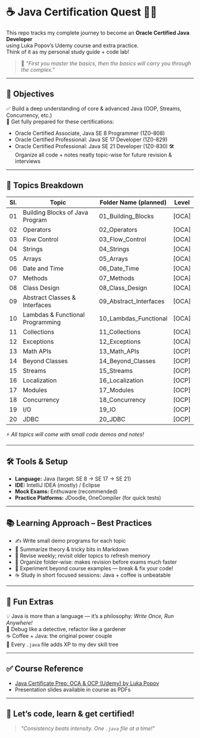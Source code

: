 # ☕ Java Certification Quest 🚀📜

This repo tracks my complete journey to become an **Oracle Certified Java Developer**  
using Luka Popov’s Udemy course and extra practice.  
Think of it as my personal study guide + code lab!

> 🌟 *"First you master the basics, then the basics will carry you through the complex."*

---

## 🎯 **Objectives**
✅ Build a deep understanding of core & advanced Java (OOP, Streams, Concurrency, etc.)  
📜 Get fully prepared for these certifications:
- Oracle Certified Associate, Java SE 8 Programmer (1Z0-808)
- Oracle Certified Professional: Java SE 17 Developer (1Z0-829)
- Oracle Certified Professional: Java SE 21 Developer (1Z0-830)
🛠️ Organize all code + notes neatly topic-wise for future revision & interviews

---

## 🧩 **Topics Breakdown**

| Sl. | Topic                                    | Folder Name (planned)        | Level |
|----|-------------------------------------------|-----------------------------|-------|
| 01 | Building Blocks of Java Program           | 01_Building_Blocks          | [OCA] |
| 02 | Operators                                 | 02_Operators                | [OCA] |
| 03 | Flow Control                              | 03_Flow_Control             | [OCA] |
| 04 | Strings                                   | 04_Strings                  | [OCA] |
| 05 | Arrays                                    | 05_Arrays                   | [OCA] |
| 06 | Date and Time                             | 06_Date_Time                | [OCA] |
| 07 | Methods                                   | 07_Methods                  | [OCA] |
| 08 | Class Design                              | 08_Class_Design             | [OCA] |
| 09 | Abstract Classes & Interfaces             | 09_Abstract_Interfaces      | [OCA] |
| 10 | Lambdas & Functional Programming          | 10_Lambdas_Functional       | [OCA] |
| 11 | Collections                               | 11_Collections              | [OCA] |
| 12 | Exceptions                                | 12_Exceptions               | [OCA] |
| 13 | Math APIs                                 | 13_Math_APIs                | [OCP] |
| 14 | Beyond Classes                            | 14_Beyond_Classes           | [OCP] |
| 15 | Streams                                   | 15_Streams                  | [OCP] |
| 16 | Localization                              | 16_Localization             | [OCP] |
| 17 | Modules                                   | 17_Modules                  | [OCP] |
| 18 | Concurrency                               | 18_Concurrency              | [OCP] |
| 19 | I/O                                       | 19_IO                       | [OCP] |
| 20 | JDBC                                      | 20_JDBC                     | [OCP] |

⚡ *All topics will come with small code demos and notes!*

---

## 🛠️ **Tools & Setup**
- **Language:** Java (target: SE 8 → SE 17 → SE 21)
- **IDE:** IntelliJ IDEA (mostly) / Eclipse
- **Mock Exams:** Enthuware (recommended)
- **Practice Platforms:** JDoodle, OneCompiler (for quick tests)

---

## 📚 **Learning Approach – Best Practices**
- ✍️ Write small demo programs for each topic
- 📝 Summarize theory & tricky bits in Markdown
- 🔁 Revise weekly; revisit older topics to refresh memory
- 📂 Organize folder-wise: makes revision before exams much faster
- 🧪 Experiment beyond course examples — break & fix your code!
- ☕ Study in short focused sessions: Java + coffee is unbeatable

---

## 🎉 **Fun Extras**
💡 Java is more than a language — it’s a philosophy: *Write Once, Run Anywhere!*  
🐛 Debug like a detective, refactor like a gardener  
☕ Coffee + Java: the original power couple  
📜 Every `.java` file adds XP to my dev skill tree

---

## ✅ **Course Reference**
* [Java Certificate Prep: OCA & OCP (Udemy) by Luka Popov](https://www.udemy.com/course/java-certification-exam-prep-oca-1z0-808-ocp-1z0-829/?couponCode=MT150725G1)
* Presentation slides available in course as PDFs

---

## 🚀 **Let’s code, learn & get certified!**
> *"Consistency beats intensity. One `.java` file at a time!"*
